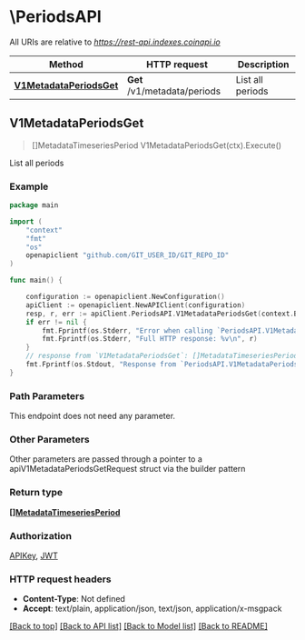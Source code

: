 # \PeriodsAPI

All URIs are relative to *https://rest-api.indexes.coinapi.io*

Method | HTTP request | Description
------------- | ------------- | -------------
[**V1MetadataPeriodsGet**](PeriodsAPI.md#V1MetadataPeriodsGet) | **Get** /v1/metadata/periods | List all periods



## V1MetadataPeriodsGet

> []MetadataTimeseriesPeriod V1MetadataPeriodsGet(ctx).Execute()

List all periods



### Example

```go
package main

import (
	"context"
	"fmt"
	"os"
	openapiclient "github.com/GIT_USER_ID/GIT_REPO_ID"
)

func main() {

	configuration := openapiclient.NewConfiguration()
	apiClient := openapiclient.NewAPIClient(configuration)
	resp, r, err := apiClient.PeriodsAPI.V1MetadataPeriodsGet(context.Background()).Execute()
	if err != nil {
		fmt.Fprintf(os.Stderr, "Error when calling `PeriodsAPI.V1MetadataPeriodsGet``: %v\n", err)
		fmt.Fprintf(os.Stderr, "Full HTTP response: %v\n", r)
	}
	// response from `V1MetadataPeriodsGet`: []MetadataTimeseriesPeriod
	fmt.Fprintf(os.Stdout, "Response from `PeriodsAPI.V1MetadataPeriodsGet`: %v\n", resp)
}
```

### Path Parameters

This endpoint does not need any parameter.

### Other Parameters

Other parameters are passed through a pointer to a apiV1MetadataPeriodsGetRequest struct via the builder pattern


### Return type

[**[]MetadataTimeseriesPeriod**](MetadataTimeseriesPeriod.md)

### Authorization

[APIKey](../README.md#APIKey), [JWT](../README.md#JWT)

### HTTP request headers

- **Content-Type**: Not defined
- **Accept**: text/plain, application/json, text/json, application/x-msgpack

[[Back to top]](#) [[Back to API list]](../README.md#documentation-for-api-endpoints)
[[Back to Model list]](../README.md#documentation-for-models)
[[Back to README]](../README.md)

